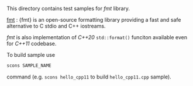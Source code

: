 This directory contains test samples for *fmt* library.

[fmt](https://github.com/fmtlib/fmt) : {fmt} is an open-source formatting library providing a fast and safe alternative to C stdio and C++ iostreams.

*fmt* is also implementation of *C++20* `std::format()` funciton available even for *C++11* codebase.

To build sample use

```bash
scons SAMPLE_NAME
```

command (e.g. `scons hello_cpp11` to build `hello_cpp11.cpp` sample).

